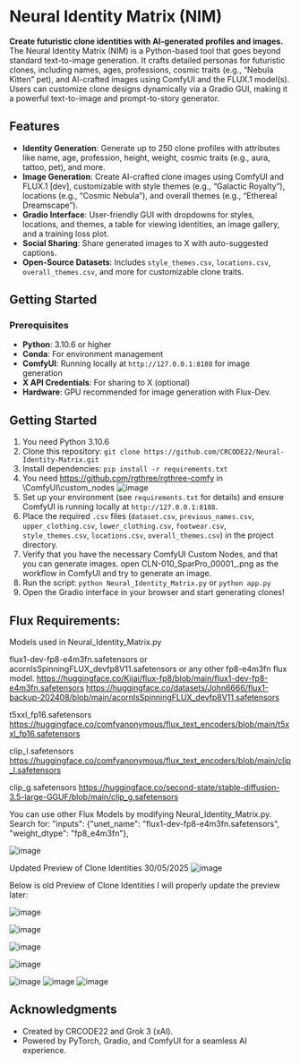 # Neural Identity Matrix (NIM)

**Create futuristic clone identities with AI-generated profiles and images.** The Neural Identity Matrix (NIM) is a Python-based tool that goes beyond standard text-to-image generation. It crafts detailed personas for futuristic clones, including names, ages, professions, cosmic traits (e.g., “Nebula Kitten” pet), and AI-crafted images using ComfyUI and the FLUX.1 model(s). Users can customize clone designs dynamically via a Gradio GUI, making it a powerful text-to-image and prompt-to-story generator.

## Features

- **Identity Generation**: Generate up to 250 clone profiles with attributes like name, age, profession, height, weight, cosmic traits (e.g., aura, tattoo, pet), and more.
- **Image Generation**: Create AI-crafted clone images using ComfyUI and FLUX.1 [dev], customizable with style themes (e.g., “Galactic Royalty”), locations (e.g., “Cosmic Nebula”), and overall themes (e.g., “Ethereal Dreamscape”).
- **Gradio Interface**: User-friendly GUI with dropdowns for styles, locations, and themes, a table for viewing identities, an image gallery, and a training loss plot.
- **Social Sharing**: Share generated images to X with auto-suggested captions.
- **Open-Source Datasets**: Includes `style_themes.csv`, `locations.csv`, `overall_themes.csv`, and more for customizable clone traits.

## Getting Started

### Prerequisites
- **Python**: 3.10.6 or higher
- **Conda**: For environment management
- **ComfyUI**: Running locally at `http://127.0.0.1:8188` for image generation
- **X API Credentials**: For sharing to X (optional)
- **Hardware**: GPU recommended for image generation with Flux-Dev.

## Getting Started
1. You need Python 3.10.6
2. Clone this repository: `git clone https://github.com/CRCODE22/Neural-Identity-Matrix.git`
3. Install dependencies: `pip install -r requirements.txt`
4. You need https://github.com/rgthree/rgthree-comfy in \ComfyUI\custom_nodes ![image](https://github.com/user-attachments/assets/54b5a7e1-e62c-4970-98bb-f01035b6c7c7)
6. Set up your environment (see `requirements.txt` for details) and ensure ComfyUI is running locally at `http://127.0.0.1:8188`.
7. Place the required `.csv` files (`dataset.csv`, `previous_names.csv`, `upper_clothing.csv`, `lower_clothing.csv`, `footwear.csv`, `style_themes.csv`, `locations.csv`, `overall_themes.csv`) in the project directory.
8. Verify that you have the necessary ComfyUI Custom Nodes, and that you can generate images. open CLN-010_SparPro_00001_.png as the workflow in ComfyUI and try to generate an image.
9. Run the script: `python Neural_Identity_Matrix.py` or `python app.py`
10. Open the Gradio interface in your browser and start generating clones!

## Flux Requirements:

Models used in Neural_Identity_Matrix.py

flux1-dev-fp8-e4m3fn.safetensors or acornIsSpinningFLUX_devfp8V11.safetensors or any other fp8-e4m3fn flux model.
https://huggingface.co/Kijai/flux-fp8/blob/main/flux1-dev-fp8-e4m3fn.safetensors
https://huggingface.co/datasets/John6666/flux1-backup-202408/blob/main/acornIsSpinningFLUX_devfp8V11.safetensors

t5xxl_fp16.safetensors
https://huggingface.co/comfyanonymous/flux_text_encoders/blob/main/t5xxl_fp16.safetensors

clip_l.safetensors
https://huggingface.co/comfyanonymous/flux_text_encoders/blob/main/clip_l.safetensors

clip_g.safetensors
https://huggingface.co/second-state/stable-diffusion-3.5-large-GGUF/blob/main/clip_g.safetensors

You can use other Flux Models by modifying Neural_Identity_Matrix.py.
Search for: "inputs": {"unet_name": "flux1-dev-fp8-e4m3fn.safetensors", "weight_dtype": "fp8_e4m3fn"},

![image](https://github.com/user-attachments/assets/185a256f-bab5-4c06-a271-789f1a93b9a7)

Updated Preview of Clone Identities 30/05/2025
![image](https://github.com/user-attachments/assets/1ae46f61-9729-4551-ba02-53edf0379e5c)

Below is old Preview of Clone Identities I will properly update the preview later:

![image](https://github.com/user-attachments/assets/e8ee598e-6968-4870-ba7a-ec81af9b7ad4)

![image](https://github.com/user-attachments/assets/b37ddfe9-90b5-4bbd-84b1-e666ced0dcd9)

![image](https://github.com/user-attachments/assets/03488f1c-5e05-4cf5-88b2-3a36db32f6e2)

![image](https://github.com/user-attachments/assets/3ce302ef-82c6-44b0-bdcf-50f1d11c0d0f)

![image](https://github.com/user-attachments/assets/f0cd18e9-d81c-4e8b-9d0f-92227e214149) ![image](https://github.com/user-attachments/assets/e056968d-9f70-4e47-80d2-2931d6fa715b) ![image](https://github.com/user-attachments/assets/35c7dc63-7f3b-48eb-b87d-13f0cc827bc2)

## Acknowledgments
- Created by CRCODE22 and Grok 3 (xAI).
- Powered by PyTorch, Gradio, and ComfyUI for a seamless AI experience.
